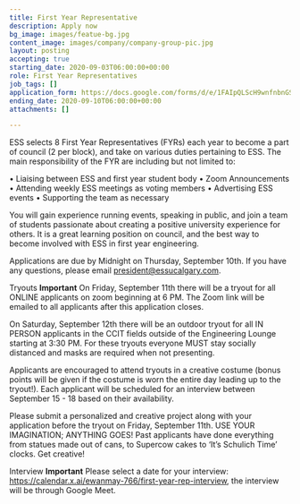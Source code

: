```yaml
---
title: First Year Representative
description: Apply now
bg_image: images/featue-bg.jpg
content_image: images/company/company-group-pic.jpg
layout: posting
accepting: true
starting_date: 2020-09-03T06:00:00+00:00
role: First Year Representatives
job_tags: []
application_form: https://docs.google.com/forms/d/e/1FAIpQLScH9wnfnbnGS3NQmEJ029XC3mG0ti6qwqrIIm8OIPyjZM2zMQ/viewform?embedded=true
ending_date: 2020-09-10T06:00:00+00:00
attachments: []

---
```

ESS selects 8 First Year Representatives (FYRs) each year to become a part of council (2 per block), and take on various duties pertaining to ESS. The main responsibility of the FYR are including but not limited to:

• Liaising between ESS and first year student body
• Zoom Announcements
• Attending weekly ESS meetings as voting members
• Advertising ESS events
• Supporting the team as necessary

You will gain experience running events, speaking in public, and join a team of students passionate about creating a positive university experience for others. It is a great learning position on council, and the best way to become involved with ESS in first year engineering.

Applications are due by Midnight on Thursday, September 10th.  If you have any questions, please email president@essucalgary.com. 


Tryouts **Important**
On Friday, September 11th there will be a tryout for all ONLINE applicants on zoom beginning at 6 PM. 
The Zoom link will be emailed to all applicants after this application closes.

On Saturday, September 12th there will be an outdoor tryout for all IN PERSON applicants in the CCIT fields outside of the Engineering Lounge starting at 3:30 PM. For these tryouts everyone MUST stay socially distanced and masks are required when not presenting. 

Applicants are encouraged to attend tryouts in a creative costume (bonus points will be given if the costume is worn the entire day leading up to the tryout!). Each applicant will be scheduled for an interview between September 15 - 18 based on their availability. 

Please submit a personalized and creative project along with your application before the tryout on Friday, September 11th. USE YOUR IMAGINATION; ANYTHING GOES! Past applicants have done everything from statues made out of cans, to Supercow cakes to ‘It’s Schulich Time’ clocks. Get creative!


Interview **Important**
Please select a date for your interview: https://calendar.x.ai/ewanmay-766/first-year-rep-interview, the interview will be through Google Meet.
